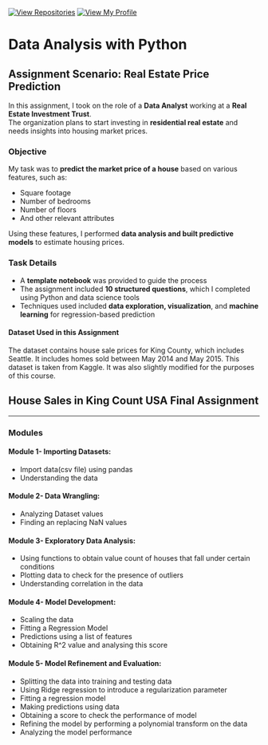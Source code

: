 [![View Repositories](https://img.shields.io/badge/View-My_Repositories-blue?logo=GitHub)](https://github.com/Yulia-Momotyuk?tab=repositories)
[![View My Profile](https://img.shields.io/badge/View-My_Profile-green?logo=GitHub)](https://github.com/Yulia-Momotyuk)
# Data Analysis with Python

##  Assignment Scenario: Real Estate Price Prediction

In this assignment, I took on the role of a **Data Analyst** working at a **Real Estate Investment Trust**.  
The organization plans to start investing in **residential real estate** and needs insights into housing market prices.


### Objective

My task was to **predict the market price of a house** based on various features, such as:
- Square footage  
- Number of bedrooms  
- Number of floors  
- And other relevant attributes  

Using these features, I performed **data analysis and built predictive models** to estimate housing prices.


### Task Details

- A **template notebook** was provided to guide the process  
- The assignment included **10 structured questions**, which I completed using Python and data science tools  
- Techniques used included **data exploration, visualization**, and **machine learning** for regression-based prediction  

#### Dataset Used in this Assignment
The dataset contains house sale prices for King County, which includes Seattle. It includes homes sold between May 2014 and May 2015. This dataset is taken from Kaggle. It was also slightly modified for the purposes of this course.

## House Sales in King Count USA Final Assignment
---
### Modules

#### Module 1- Importing Datasets:
- Import data(csv file) using pandas
- Understanding the data

#### Module 2- Data Wrangling:
- Analyzing Dataset values
- Finding an replacing NaN values

#### Module 3- Exploratory Data Analysis:
- Using functions to obtain value count of houses that fall under certain conditions
- Plotting data to check for the presence of outliers
- Understanding correlation in the data

#### Module 4- Model Development:
- Scaling the data
- Fitting a Regression Model
- Predictions using a list of features
- Obtaining R^2 value and analysing this score

#### Module 5- Model Refinement and Evaluation:
- Splitting the data into training and testing data
- Using Ridge regression to introduce a regularization parameter
- Fitting a regression model
- Making predictions using data
- Obtaining a score to check the performance of model
- Refining the model by performing a polynomial transform on the data
- Analyzing the model performance
